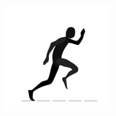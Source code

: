 <div align="center">
	<br>
	<br>
	<br>
	<br>
	<img src="https://github.com/11ume/11ume/raw/master/animation.svg?sanitize=true" width="240" height="240">
	<br>
	<br>
	<br>
	<br>
</div>